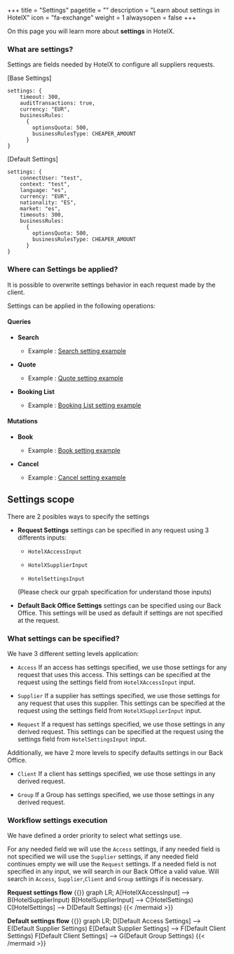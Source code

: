 +++
title = "Settings"
pagetitle = ""
description = "Learn about settings in HotelX"
icon = "fa-exchange"
weight = 1
alwaysopen = false
+++

On this page you will learn more about **settings** in HotelX. 

### What are settings?

Settings are fields needed by HotelX to configure all suppliers requests.  

[Base Settings]

```
settings: {
    timeout: 300, 
    auditTransactions: true, 
    currency: "EUR",
    businessRules: 
      {
        optionsQuota: 500,
        businessRulesType: CHEAPER_AMOUNT
      }  
}
```

[Default Settings]

```
settings: {
    connectUser: "test",
    context: "test",
    language: "es",
    currency: "EUR",
    nationality: "ES",
    market: "es",
    timeouts: 300,
    businessRules: 
      {
        optionsQuota: 500,
        businessRulesType: CHEAPER_AMOUNT
      }  
}
```

### Where can Settings be applied?

It is possible to overwrite settings behavior in each request made by the client.

Settings can be applied in the following operations:

#### Queries

* **Search**

    * Example : [Search setting example](/hotelx/quickstart#search)

* **Quote**

    * Example : [Quote setting example](/hotelx/quickstart#quote)

* **Booking List**

    * Example : [Booking List setting example](/hotelx/quickstart#bookinglist)

#### Mutations

* **Book**

    * Example : [Book setting example](/hotelx/quickstart#book)

* **Cancel**

    * Example : [Cancel setting example](/hotelx/quickstart#cancel)


## Settings scope

There are 2 posibles ways to specify the settings

* **Request Settings** settings can be specified in any request using 3 differents inputs: 
    
    * `HotelXAccessInput`
    
    * `HotelXSupplierInput`
    
    * `HotelSettingsInput`

    (Please check our grpah specification for understand those inputs)

* **Default Back Office Settings** settings can be specified using our Back Office. This settings will be used as default if settings are not specified at the request.   

### What settings can be specified?

We have 3 different setting levels application:

* `Access` If an access has settings specified, we use those settings for any request that uses this access. This settings can be specified at the request using the settings field from `HotelXAccessInput` input. 

* `Supplier` If a supplier has settings specified, we use those settings for any request that uses this supplier. This settings can be specified at the request using the settings field from `HotelXSupplierInput` input. 

* `Request` If a request has settings specified, we use those settings in any derived request. This settings can be specified at the request using the settings field from `HotelSettingsInput` input. 

Additionally, we have 2 more levels to specify defaults settings in our Back Office. 

* `Client` If a client has settings specified, we use those settings in any derived request. 

* `Group` If a Group has settings specified, we use those settings in any derived request.


### Workflow settings execution 

We have defined a order priority to select what settings use.

For any needed field we will use the `Access` settings, if any needed field is not specified we will use the `Supplier` settings, if any needed field continues empty we will use the `Request` settings. 
If a needed field is not specified in any input, we will search in our Back Office a valid value. Will search in `Access`, `Supplier`,`Client` and `Group` settings if is necessary. 

**Request settings flow**
{{<mermaid align="left">}} 
graph LR;
    A[HotelXAccessInput] --> B(HotelSupplierInput)
    B[HotelSupplierInput] --> C(HotelSettings)
    C[HotelSettings] --> D(Default Settings)
{{< /mermaid >}}

**Default settings flow**
{{<mermaid align="left">}} 
graph LR;
    D[Default Access Settings] --> E(Default Supplier Settings)
    E[Default Supplier Settings] --> F(Default Client Settings)
    F[Default Client Settings] --> G(Default Group Settings)
{{< /mermaid >}}

